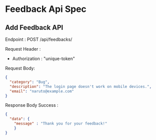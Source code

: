 # Feedback Api Spec

## Add Feedback API

Endpoint : POST /api/feedbacks/

Request Header :

- Authorization : "unique-token"

Request Body:

```json
{
  "category": "Bug",
  "description": "The login page doesn't work on mobile devices.",
  "email": "naruto@example.com"
}
```

Response Body Success :

```json
{
  "data": {
    "message" : "Thank you for your feedback!"
    }
}

```